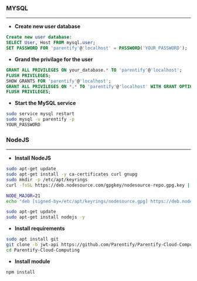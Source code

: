 ### MYSQL
---

- **Create new user database**
```sql
Create new user database:
SELECT User, Host FROM mysql.user;
SET PASSWORD FOR 'parentify'@'localhost' = PASSWORD('YOUR_PASSWORD');
```
- **Grand the privilage for the user**
```sql
GRANT ALL PRIVILEGES ON your_database.* TO 'parentify'@'localhost';
FLUSH PRIVILEGES;
SHOW GRANTS FOR 'parentify'@'localhost';
GRANT ALL PRIVILEGES ON *.* TO 'parentify'@'localhost' WITH GRANT OPTION;
FLUSH PRIVILEGES;
```
- **Start the MySQL service**
```bash
sudo service mysql restart
sudo mysql -u parentify -p 
YOUR_PASSWORD
```

### NodeJS
---

- **Install NodeJS**
```bash
sudo apt-get update
sudo apt-get install -y ca-certificates curl gnupg
sudo mkdir -p /etc/apt/keyrings
curl -fsSL https://deb.nodesource.com/gpgkey/nodesource-repo.gpg.key | sudo gpg --dearmor -o /etc/apt/keyrings/nodesource.gpg

NODE_MAJOR=21
echo "deb [signed-by=/etc/apt/keyrings/nodesource.gpg] https://deb.nodesource.com/node_$NODE_MAJOR.x nodistro main" | sudo tee /etc/apt/sources.list.d/nodesource.list

sudo apt-get update
sudo apt-get install nodejs -y
```

- **Install requirements**
```bash
sudo apt install git
git clone -b jwt-api https://github.com/Parentify/Parentify-Cloud-Computing.git
cd Parentify-Cloud-Computing
```

- **Install module**
```javascript
npm install
```
